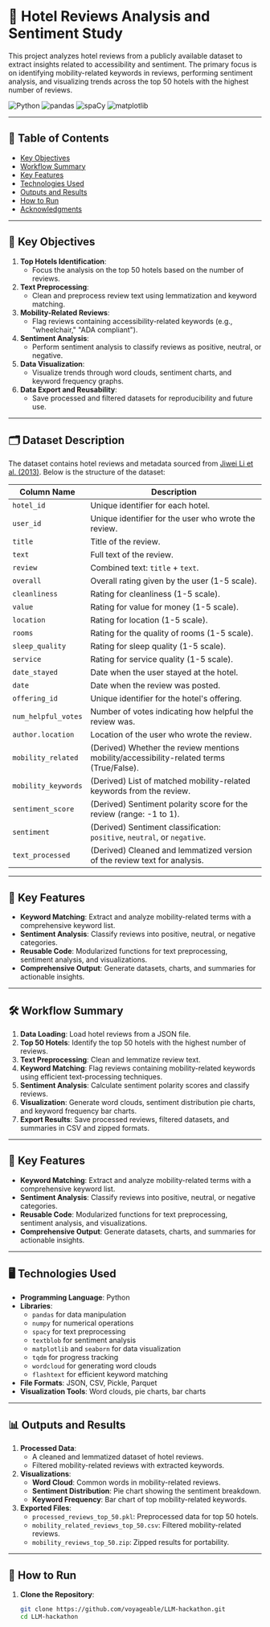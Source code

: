 # 🏨 Hotel Reviews Analysis and Sentiment Study

This project analyzes hotel reviews from a publicly available dataset to extract insights related to accessibility and sentiment. The primary focus is on identifying mobility-related keywords in reviews, performing sentiment analysis, and visualizing trends across the top 50 hotels with the highest number of reviews.

![Python](https://img.shields.io/badge/Python-3.10-blue)
![pandas](https://img.shields.io/badge/pandas-1.5.0-green)
![spaCy](https://img.shields.io/badge/spaCy-3.5.0-orange)
![matplotlib](https://img.shields.io/badge/matplotlib-3.6.0-red)

---

## 📑 Table of Contents
- [Key Objectives](#key-objectives)
- [Workflow Summary](#workflow-summary)
- [Key Features](#key-features)
- [Technologies Used](#technologies-used)
- [Outputs and Results](#outputs-and-results)
- [How to Run](#how-to-run)
- [Acknowledgments](#acknowledgments)

---

## 🎯 Key Objectives
1. **Top Hotels Identification**:
   - Focus the analysis on the top 50 hotels based on the number of reviews.
2. **Text Preprocessing**:
   - Clean and preprocess review text using lemmatization and keyword matching.
3. **Mobility-Related Reviews**:
   - Flag reviews containing accessibility-related keywords (e.g., "wheelchair," "ADA compliant").
4. **Sentiment Analysis**:
   - Perform sentiment analysis to classify reviews as positive, neutral, or negative.
5. **Data Visualization**:
   - Visualize trends through word clouds, sentiment charts, and keyword frequency graphs.
6. **Data Export and Reusability**:
   - Save processed and filtered datasets for reproducibility and future use.

---


## 🗂️ Dataset Description

The dataset contains hotel reviews and metadata sourced from [Jiwei Li et al. (2013)](http://www.cs.cmu.edu/~jiweil/html/hotel-review.html). Below is the structure of the dataset:

| Column Name           | Description                                                                                  |
|-----------------------|----------------------------------------------------------------------------------------------|
| `hotel_id`            | Unique identifier for each hotel.                                                           |
| `user_id`             | Unique identifier for the user who wrote the review.                                        |
| `title`               | Title of the review.                                                                        |
| `text`                | Full text of the review.                                                                    |
| `review`              | Combined text: `title` + `text`.                                                            |
| `overall`             | Overall rating given by the user (1-5 scale).                                               |
| `cleanliness`         | Rating for cleanliness (1-5 scale).                                                         |
| `value`               | Rating for value for money (1-5 scale).                                                     |
| `location`            | Rating for location (1-5 scale).                                                            |
| `rooms`               | Rating for the quality of rooms (1-5 scale).                                                |
| `sleep_quality`       | Rating for sleep quality (1-5 scale).                                                       |
| `service`             | Rating for service quality (1-5 scale).                                                     |
| `date_stayed`         | Date when the user stayed at the hotel.                                                     |
| `date`                | Date when the review was posted.                                                            |
| `offering_id`         | Unique identifier for the hotel's offering.                                                 |
| `num_helpful_votes`   | Number of votes indicating how helpful the review was.                                       |
| `author.location`     | Location of the user who wrote the review.                                                  |
| `mobility_related`    | (Derived) Whether the review mentions mobility/accessibility-related terms (True/False).     |
| `mobility_keywords`   | (Derived) List of matched mobility-related keywords from the review.                        |
| `sentiment_score`     | (Derived) Sentiment polarity score for the review (range: -1 to 1).                          |
| `sentiment`           | (Derived) Sentiment classification: `positive`, `neutral`, or `negative`.                   |
| `text_processed`      | (Derived) Cleaned and lemmatized version of the review text for analysis.                    |

---

## 🌟 Key Features
- **Keyword Matching**: Extract and analyze mobility-related terms with a comprehensive keyword list.
- **Sentiment Analysis**: Classify reviews into positive, neutral, or negative categories.
- **Reusable Code**: Modularized functions for text preprocessing, sentiment analysis, and visualizations.
- **Comprehensive Output**: Generate datasets, charts, and summaries for actionable insights.

---

## 🛠️ Workflow Summary
1. **Data Loading**: Load hotel reviews from a JSON file.
2. **Top 50 Hotels**: Identify the top 50 hotels with the highest number of reviews.
3. **Text Preprocessing**: Clean and lemmatize review text.
4. **Keyword Matching**: Flag reviews containing mobility-related keywords using efficient text-processing techniques.
5. **Sentiment Analysis**: Calculate sentiment polarity scores and classify reviews.
6. **Visualization**: Generate word clouds, sentiment distribution pie charts, and keyword frequency bar charts.
7. **Export Results**: Save processed reviews, filtered datasets, and summaries in CSV and zipped formats.

---

## 🌟 Key Features
- **Keyword Matching**: Extract and analyze mobility-related terms with a comprehensive keyword list.
- **Sentiment Analysis**: Classify reviews into positive, neutral, or negative categories.
- **Reusable Code**: Modularized functions for text preprocessing, sentiment analysis, and visualizations.
- **Comprehensive Output**: Generate datasets, charts, and summaries for actionable insights.

---

## 🖥️ Technologies Used
- **Programming Language**: Python
- **Libraries**:
  - `pandas` for data manipulation
  - `numpy` for numerical operations
  - `spacy` for text preprocessing
  - `textblob` for sentiment analysis
  - `matplotlib` and `seaborn` for data visualization
  - `tqdm` for progress tracking
  - `wordcloud` for generating word clouds
  - `flashtext` for efficient keyword matching
- **File Formats**: JSON, CSV, Pickle, Parquet
- **Visualization Tools**: Word clouds, pie charts, bar charts

---

## 📊 Outputs and Results
1. **Processed Data**:
   - A cleaned and lemmatized dataset of hotel reviews.
   - Filtered mobility-related reviews with extracted keywords.
2. **Visualizations**:
   - **Word Cloud**: Common words in mobility-related reviews.
   - **Sentiment Distribution**: Pie chart showing the sentiment breakdown.
   - **Keyword Frequency**: Bar chart of top mobility-related keywords.
3. **Exported Files**:
   - `processed_reviews_top_50.pkl`: Preprocessed data for top 50 hotels.
   - `mobility_related_reviews_top_50.csv`: Filtered mobility-related reviews.
   - `mobility_reviews_top_50.zip`: Zipped results for portability.

---

## 🚀 How to Run

1. **Clone the Repository**:
   ```bash
   git clone https://github.com/voyageable/LLM-hackathon.git
   cd LLM-hackathon

